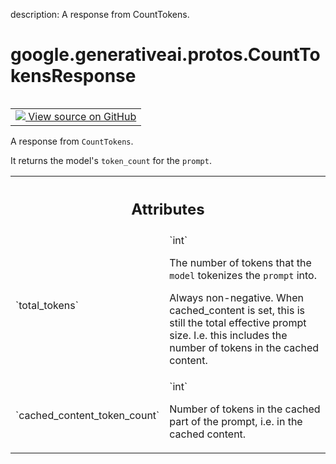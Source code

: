 description: A response from CountTokens.

<div itemscope itemtype="http://developers.google.com/ReferenceObject">
<meta itemprop="name" content="google.generativeai.protos.CountTokensResponse" />
<meta itemprop="path" content="Stable" />
</div>

# google.generativeai.protos.CountTokensResponse

<!-- Insert buttons and diff -->

<table class="tfo-notebook-buttons tfo-api nocontent" align="left">
<td>
  <a target="_blank" href="https://github.com/googleapis/google-cloud-python/tree/main/packages/google-ai-generativelanguage/google/ai/generativelanguage_v1beta/types/generative_service.py#L1143-L1168">
    <img src="https://www.tensorflow.org/images/GitHub-Mark-32px.png" />
    View source on GitHub
  </a>
</td>
</table>



A response from ``CountTokens``.

<!-- Placeholder for "Used in" -->

It returns the model's ``token_count`` for the ``prompt``.



<!-- Tabular view -->
 <table class="responsive fixed orange">
<colgroup><col width="214px"><col></colgroup>
<tr><th colspan="2"><h2 class="add-link">Attributes</h2></th></tr>

<tr>
<td>
`total_tokens`<a id="total_tokens"></a>
</td>
<td>
`int`

The number of tokens that the ``model`` tokenizes the
``prompt`` into.

Always non-negative. When cached_content is set, this is
still the total effective prompt size. I.e. this includes
the number of tokens in the cached content.
</td>
</tr><tr>
<td>
`cached_content_token_count`<a id="cached_content_token_count"></a>
</td>
<td>
`int`

Number of tokens in the cached part of the
prompt, i.e. in the cached content.
</td>
</tr>
</table>



